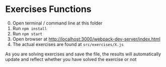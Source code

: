 Exercises Functions
===================

0. Open terminal / command line at this folder
1. Run `npm install`
2. Run `npm start`
3. Open browser at [http://localhost:3000/webpack-dev-server/index.html](localhost:3000/webpack-dev-server/index.html)
4. The actual exercises are found at `src/exercises/X.js`

As you are solving exercises and save the file, the results will automatically update and reflect whether you have solved the exercise or not
